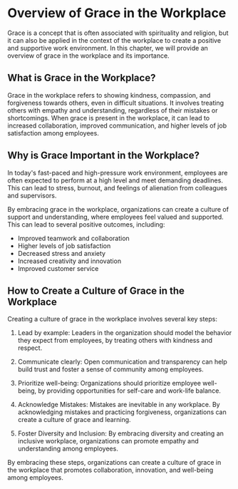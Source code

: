 Overview of Grace in the Workplace
==============================================================================

Grace is a concept that is often associated with spirituality and religion, but it can also be applied in the context of the workplace to create a positive and supportive work environment. In this chapter, we will provide an overview of grace in the workplace and its importance.

What is Grace in the Workplace?
-------------------------------

Grace in the workplace refers to showing kindness, compassion, and forgiveness towards others, even in difficult situations. It involves treating others with empathy and understanding, regardless of their mistakes or shortcomings. When grace is present in the workplace, it can lead to increased collaboration, improved communication, and higher levels of job satisfaction among employees.

Why is Grace Important in the Workplace?
----------------------------------------

In today's fast-paced and high-pressure work environment, employees are often expected to perform at a high level and meet demanding deadlines. This can lead to stress, burnout, and feelings of alienation from colleagues and supervisors.

By embracing grace in the workplace, organizations can create a culture of support and understanding, where employees feel valued and supported. This can lead to several positive outcomes, including:

* Improved teamwork and collaboration
* Higher levels of job satisfaction
* Decreased stress and anxiety
* Increased creativity and innovation
* Improved customer service

How to Create a Culture of Grace in the Workplace
-------------------------------------------------

Creating a culture of grace in the workplace involves several key steps:

1. Lead by example: Leaders in the organization should model the behavior they expect from employees, by treating others with kindness and respect.

2. Communicate clearly: Open communication and transparency can help build trust and foster a sense of community among employees.

3. Prioritize well-being: Organizations should prioritize employee well-being, by providing opportunities for self-care and work-life balance.

4. Acknowledge Mistakes: Mistakes are inevitable in any workplace. By acknowledging mistakes and practicing forgiveness, organizations can create a culture of grace and learning.

5. Foster Diversity and Inclusion: By embracing diversity and creating an inclusive workplace, organizations can promote empathy and understanding among employees.

By embracing these steps, organizations can create a culture of grace in the workplace that promotes collaboration, innovation, and well-being among employees.
